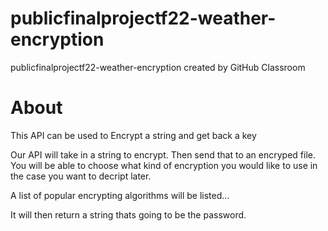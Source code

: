 # publicfinalprojectf22-weather-encryption
publicfinalprojectf22-weather-encryption created by GitHub Classroom


# About

This API can be used to Encrypt a string and get back a key

Our API will take in a string to encrypt. Then send that to an encryped file.
You will be able to choose what kind of encryption you would like to use in the case you want to decript later.

A list of popular encrypting algorithms will be listed...

It will then return a string thats going to be the password.
